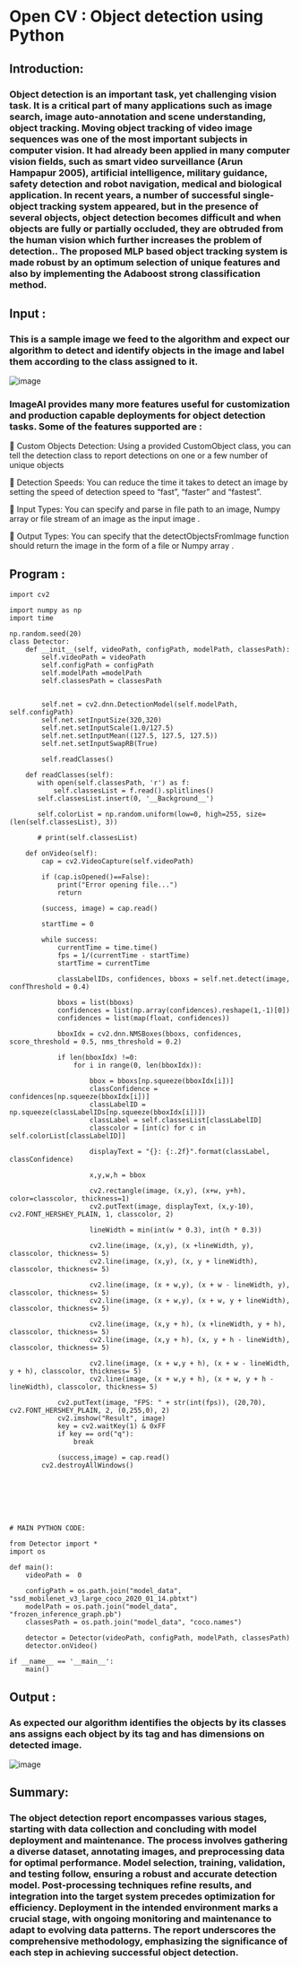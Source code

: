 # Open CV : Object detection using Python
## Introduction:
### Object detection is an important task, yet challenging vision task. It is a critical part of many applications such as image search, image auto-annotation and scene understanding, object tracking. Moving object tracking of video image sequences was one of the most important subjects in computer vision. It had already been applied in many computer vision fields, such as smart video surveillance (Arun Hampapur 2005), artificial intelligence, military guidance, safety detection and robot navigation, medical and biological application. In recent years, a number of successful single-object tracking system appeared, but in the presence of several objects, object detection becomes difficult and when objects are fully or partially occluded, they are obtruded from the human vision which further increases the problem of detection.. The proposed MLP based object tracking system is made robust by an optimum selection of unique features and also by implementing the Adaboost strong classification method.
## Input :
### This is a sample image we feed to the algorithm and expect our algorithm to detect and identify objects in the image and label them according to the class assigned to it.
![image](https://github.com/user-attachments/assets/a6911ea7-66c7-45d3-8edd-7daffbb60b41)


### ImageAI provides many more features useful for customization and production capable deployments for object detection tasks. Some of the features supported are :

	Custom Objects Detection: Using a provided CustomObject class, you can tell the detection class to report detections on one or a few number of unique objects

	Detection Speeds: You can reduce the time it takes to detect an image by setting the speed of detection speed to “fast”, “faster” and “fastest”.

	Input Types: You can specify and parse in file path to an image, Numpy array or file stream of an image as the input image .

	Output Types: You can specify that the detectObjectsFromImage function should return the image in the form of a file or Numpy array .

## Program :
```
import cv2

import numpy as np
import time 

np.random.seed(20)
class Detector:
    def __init__(self, videoPath, configPath, modelPath, classesPath):
        self.videoPath = videoPath
        self.configPath = configPath
        self.modelPath =modelPath
        self.classesPath = classesPath
    

        self.net = cv2.dnn.DetectionModel(self.modelPath, self.configPath)
        self.net.setInputSize(320,320)
        self.net.setInputScale(1.0/127.5)
        self.net.setInputMean((127.5, 127.5, 127.5))
        self.net.setInputSwapRB(True)

        self.readClasses()

    def readClasses(self):
       with open(self.classesPath, 'r') as f:
           self.classesList = f.read().splitlines()
       self.classesList.insert(0, '__Background__')

       self.colorList = np.random.uniform(low=0, high=255, size=(len(self.classesList), 3))

       # print(self.classesList)   

    def onVideo(self):
        cap = cv2.VideoCapture(self.videoPath)

        if (cap.isOpened()==False):
            print("Error opening file...")
            return

        (success, image) = cap.read()

        startTime = 0

        while success:
            currentTime = time.time()
            fps = 1/(currentTime - startTime)
            startTime = currentTime

            classLabelIDs, confidences, bboxs = self.net.detect(image, confThreshold = 0.4)

            bboxs = list(bboxs)
            confidences = list(np.array(confidences).reshape(1,-1)[0])
            confidences = list(map(float, confidences))

            bboxIdx = cv2.dnn.NMSBoxes(bboxs, confidences, score_threshold = 0.5, nms_threshold = 0.2)

            if len(bboxIdx) !=0:
                for i in range(0, len(bboxIdx)):

                    bbox = bboxs[np.squeeze(bboxIdx[i])]
                    classConfidence = confidences[np.squeeze(bboxIdx[i])]
                    classLabelID = np.squeeze(classLabelIDs[np.squeeze(bboxIdx[i])])
                    classLabel = self.classesList[classLabelID]
                    classcolor = [int(c) for c in self.colorList[classLabelID]]

                    displayText = "{}: {:.2f}".format(classLabel, classConfidence)

                    x,y,w,h = bbox

                    cv2.rectangle(image, (x,y), (x+w, y+h), color=classcolor, thickness=1)
                    cv2.putText(image, displayText, (x,y-10), cv2.FONT_HERSHEY_PLAIN, 1, classcolor, 2)

                    lineWidth = min(int(w * 0.3), int(h * 0.3)) 

                    cv2.line(image, (x,y), (x +lineWidth, y), classcolor, thickness= 5)
                    cv2.line(image, (x,y), (x, y + lineWidth), classcolor, thickness= 5)

                    cv2.line(image, (x + w,y), (x + w - lineWidth, y), classcolor, thickness= 5)
                    cv2.line(image, (x + w,y), (x + w, y + lineWidth), classcolor, thickness= 5)

                    cv2.line(image, (x,y + h), (x +lineWidth, y + h), classcolor, thickness= 5)
                    cv2.line(image, (x,y + h), (x, y + h - lineWidth), classcolor, thickness= 5)

                    cv2.line(image, (x + w,y + h), (x + w - lineWidth, y + h), classcolor, thickness= 5)
                    cv2.line(image, (x + w,y + h), (x + w, y + h - lineWidth), classcolor, thickness= 5)

            cv2.putText(image, "FPS: " + str(int(fps)), (20,70), cv2.FONT_HERSHEY_PLAIN, 2, (0,255,0), 2)
            cv2.imshow("Result", image)
            key = cv2.waitKey(1) & 0xFF
            if key == ord("q"):
                break

            (success,image) = cap.read()  
        cv2.destroyAllWindows()          







# MAIN PYTHON CODE:

from Detector import *
import os

def main():
    videoPath =  0

    configPath = os.path.join("model_data", "ssd_mobilenet_v3_large_coco_2020_01_14.pbtxt")
    modelPath = os.path.join("model_data", "frozen_inference_graph.pb")
    classesPath = os.path.join("model_data", "coco.names")

    detector = Detector(videoPath, configPath, modelPath, classesPath)
    detector.onVideo()

if __name__ == '__main__': 
    main()
```
## Output :

### As expected our algorithm identifies the objects by its classes ans assigns each object by its tag and has dimensions on detected image.
![image](https://github.com/user-attachments/assets/eee84fa2-1549-429d-bea5-eafb594e58ee)

## Summary:
### The object detection report encompasses various stages, starting with data collection and concluding with model deployment and maintenance. The process involves gathering a diverse dataset, annotating images, and preprocessing data for optimal performance. Model selection, training, validation, and testing follow, ensuring a robust and accurate detection model. Post-processing techniques refine results, and integration into the target system precedes optimization for efficiency. Deployment in the intended environment marks a crucial stage, with ongoing monitoring and maintenance to adapt to evolving data patterns. The report underscores the comprehensive methodology, emphasizing the significance of each step in achieving successful object detection.



